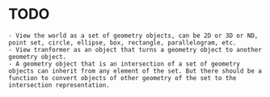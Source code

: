 TODO
====

    - View the world as a set of geometry objects, can be 2D or 3D or ND, point set, circle, ellipse, box, rectangle, parallelogram, etc.
    - View tranformer as an object that turns a geometry object to another geometry object.
    - A geometry object that is an intersection of a set of geometry objects can inherit from any element of the set. But there should be a function to convert objects of other geometry of the set to the intersection representation.
